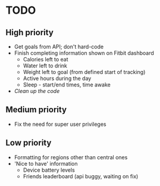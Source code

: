 TODO
==

## High priority
* Get goals from API; don't hard-code
* Finish completing information shown on Fitbit dashboard
	* Calories left to eat
	* Water left to drink
	* Weight left to goal (from defined start of tracking)
	* Active hours during the day
	* Sleep - start/end times, time awake
* _Clean up the code_

## Medium priority
* Fix the need for super user privileges

## Low priority
* Formatting for regions other than central ones
* 'Nice to have' information
	* Device battery levels
	* Friends leaderboard (api buggy, waiting on fix)
